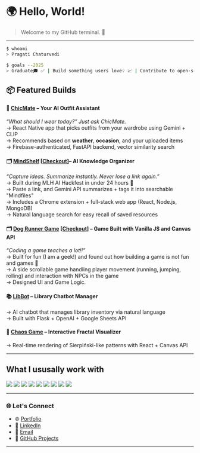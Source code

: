 # 🌍 Hello, World!

> Welcome to my GitHub terminal. 🚀
---
```bash
$ whoami
> Pragati Chaturvedi 

$ goals --2025
> Graduate🎓 ✅ | Build something users love💡 📈 | Contribute to open-source🌍 👩‍💻
```

## 📦 Featured Builds

#### 🧠 [ChicMate](https://github.com/pragati-chaturvedi/ChicMate.git) – Your AI Outfit Assistant  
_“What should I wear today?” Just ask ChicMate._  
→ React Native app that picks outfits from your wardrobe using Gemini + CLIP  
→ Recommends based on **weather**, **occasion**, and your uploaded items  
→ Firebase-authenticated, FastAPI backend, vector similarity search

#### 🗂️ [MindShelf](https://github.com/AI-Hackathon-April-2025/MindShelf) [[Checkout](http://mindshelf-frontend.s3-website-us-east-1.amazonaws.com/login)]– AI Knowledge Organizer  
_“Capture ideas. Summarize instantly. Never lose a link again.”_  
→ Built during MLH AI Hackfest in under 24 hours 🚀  
→ Paste a link, and Gemini API summarizes + tags it into searchable "Mindfiles"  
→ Includes a Chrome extension + full-stack web app (React, Node.js, MongoDB)  
→ Natural language search for easy recall of saved resources

#### 🗂️ [Dog Runner Game](https://github.com/pragati-chaturvedi/Hop-n-Dash-Game) [[Checkout](https://pragati-chaturvedi.github.io/Hop-n-Dash-Game/)] – Game Built with Vanilla JS and Canvas API
_“Coding a game teaches a lot!!”_  
→ Built for fun (I am a geek!) and found out how building a game is not fun and games 🚀  
→ A side scrollable game handling player movement (running, jumping, rolling) and interaction with NPCs in the game  
→ Designed UI and Game Logic.

#### 📚 [LibBot](https://github.com/pragati-chaturvedi/LibBot.git) – Library Chatbot Manager  
→ AI chatbot that manages library inventory via natural language  
→ Built with Flask + OpenAI + Google Sheets API

#### 🎨 [Chaos Game](https://pragati-chaturvedi.github.io/chaos-game/) – Interactive Fractal Visualizer  
→ Real-time rendering of Sierpiński-like patterns with React + Canvas API

---

## What I ususally work with
<p align="left">
  <img src="https://img.shields.io/badge/Python-3670A0?style=for-the-badge&logo=python&logoColor=ffdd54"/>
  <img src="https://img.shields.io/badge/JavaScript-F7DF1E?style=for-the-badge&logo=javascript&logoColor=black"/>
  <img src="https://img.shields.io/badge/React-20232A?style=for-the-badge&logo=react&logoColor=61DAFB"/>
  <img src="https://img.shields.io/badge/Node.js-339933?style=for-the-badge&logo=nodedotjs&logoColor=white"/>
  <img src="https://img.shields.io/badge/FastAPI-009688?style=for-the-badge&logo=fastapi&logoColor=white"/>
  <img src="https://img.shields.io/badge/MongoDB-4EA94B?style=for-the-badge&logo=mongodb&logoColor=white"/>
  <img src="https://img.shields.io/badge/Firebase-ffca28?style=for-the-badge&logo=firebase&logoColor=black"/>
  <img src="https://img.shields.io/badge/TensorFlow-FF6F00?style=for-the-badge&logo=tensorflow&logoColor=white"/>
  <img src="https://img.shields.io/badge/OpenAI-412991?style=for-the-badge&logo=openai&logoColor=white"/>
</p>

---

### 🌐 Let's Connect

- 🌐 [Portfolio](https://pragati-chaturvedi-portfolio.netlify.app/)
- 💼 [LinkedIn](https://www.linkedin.com/in/pragati-chaturvedi-2b2885219/)
- 📨 [Email](mailto:pragatic810@icloud.com)
- 🧠 [GitHub Projects](https://github.com/pragati-chaturvedi)

---
